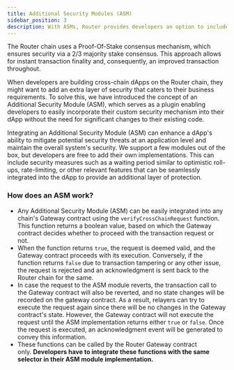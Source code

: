 ```yaml
---
title: Additional Security Modules (ASM)
sidebar_position: 3
description: With ASMs, Router provides developers an option to include additional security safeguards in their cross-chain applications
---
```



The Router chain uses a Proof-Of-Stake consensus mechanism, which ensures security via a 2/3 majority stake consensus. This approach allows for instant transaction finality and, consequently, an improved transaction throughout.

When developers are building cross-chain dApps on the Router chain, they might want to add an extra layer of security that caters to their business requirements. To solve this, we have introduced the concept of an Additional Security Module (ASM), which serves as a plugin enabling developers to easily incorporate their custom security mechanism into their dApp without the need for significant changes to their existing code.

Integrating an Additional Security Module (ASM) can enhance a dApp's ability to mitigate potential security threats at an application level and maintain the overall system's security. We support a few modules out of the box, but developers are free to add their own implementations. This can include security measures such as a waiting period similar to optimistic roll-ups, rate-limiting, or other relevant features that can be seamlessly integrated into the dApp to provide an additional layer of protection.

### How does an ASM work?

- Any Additional Security Module (ASM) can be easily integrated into any chain's Gateway contract using the `verifyCrossChainRequest` function. This function returns a boolean value, based on which the Gateway contract decides whether to proceed with the transaction request or not.
- When the function returns `true`, the request is deemed valid, and the Gateway contract proceeds with its execution. Conversely, if the function returns `false` due to transaction tampering or any other issue, the request is rejected and an acknowledgment is sent back to the Router chain for the same. 
- In case the request to the ASM module reverts, the transaction call to the Gateway contract will also be reverted, and no state changes will be recorded on the gateway contract. As a result, relayers can try to execute the request again since there will be no changes in the Gateway contract's state. However, the Gateway contract will not execute the request until the ASM implementation returns either `true` or `false`. Once the request is executed, an acknowledgment event will be generated to convey this information.
- These functions can be called by the Router Gateway contract only. **Developers have to integrate these functions with the same selector in their ASM module implementation.**